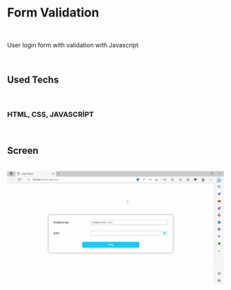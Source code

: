 <h1>Form Validation</h1>
<br>
<p>User login form with validation with Javascript </p>
<br>
<h2>Used Techs</h2>
<br>
<h3>HTML, CSS, JAVASCRİPT</h3>
<br>
<h2>Screen</h2>
<br>
<img src="screen.gif">
